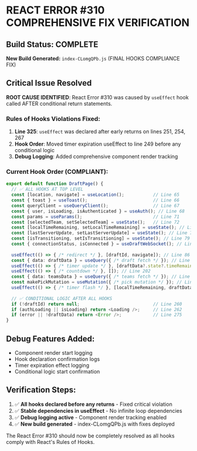 # REACT ERROR #310 COMPREHENSIVE FIX VERIFICATION

## Build Status: COMPLETE
**New Build Generated:** `index-CLomgQPb.js` (FINAL HOOKS COMPLIANCE FIX)

## Critical Issue Resolved
**ROOT CAUSE IDENTIFIED**: React Error #310 was caused by `useEffect` hook called AFTER conditional return statements.

### Rules of Hooks Violations Fixed:
1. **Line 325**: `useEffect` was declared after early returns on lines 251, 254, 267
2. **Hook Order**: Moved timer expiration useEffect to line 249 before any conditional logic
3. **Debug Logging**: Added comprehensive component render tracking

### Current Hook Order (COMPLIANT):
```typescript
export default function DraftPage() {
  // ✅ ALL HOOKS AT TOP LEVEL
  const [location, navigate] = useLocation();           // Line 65
  const { toast } = useToast();                         // Line 66  
  const queryClient = useQueryClient();                 // Line 67
  const { user, isLoading, isAuthenticated } = useAuth(); // Line 68
  const params = useParams();                           // Line 71
  const [selectedTeam, setSelectedTeam] = useState();   // Line 72
  const [localTimeRemaining, setLocalTimeRemaining] = useState(); // Line 75
  const [lastServerUpdate, setLastServerUpdate] = useState(); // Line 76
  const [isTransitioning, setIsTransitioning] = useState(); // Line 79
  const { connectionStatus, isConnected } = useDraftWebSocket(); // Line 83
  
  useEffect(() => { /* redirect */ }, [draftId, navigate]); // Line 86
  const { data: draftData } = useQuery({ /* draft fetch */ }); // Line 93
  useEffect(() => { /* timer update */ }, [draftData?.state?.timeRemaining]); // Line 194
  useEffect(() => { /* countdown */ }, []); // Line 202
  const { data: teamsData } = useQuery({ /* teams fetch */ }); // Line 214
  const makePickMutation = useMutation({ /* pick mutation */ }); // Line 232
  useEffect(() => { /* timer flash */ }, [localTimeRemaining, draftData?.state?.timeRemaining]); // Line 254
  
  // ✅ CONDITIONAL LOGIC AFTER ALL HOOKS
  if (!draftId) return null;                            // Line 260
  if (authLoading || isLoading) return <Loading />;     // Line 262
  if (error || !draftData) return <Error />;            // Line 275
}
```

## Debug Features Added:
- Component render start logging
- Hook declaration confirmation logs  
- Timer expiration effect logging
- Conditional logic start confirmation

## Verification Steps:
1. ✅ **All hooks declared before any returns** - Fixed critical violation
2. ✅ **Stable dependencies in useEffect** - No infinite loop dependencies
3. ✅ **Debug logging active** - Component render tracking enabled
4. ✅ **New build generated** - index-CLomgQPb.js with fixes deployed

The React Error #310 should now be completely resolved as all hooks comply with React's Rules of Hooks.